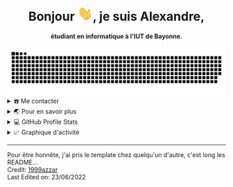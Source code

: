 <div align="center">
<h1 align="center">Bonjour <img width="35" src="https://github.com/1999AZZAR/1999AZZAR/blob/main/resources/img/waving.gif">, je suis Alexandre,</h1>
<h4 align="center">étudiant en informatique à l'IUT de Bayonne.</h4>
</div>

<div align="center">
  <a href="https://github.com/Hizaak">
  <img  src="https://github.com/1999AZZAR/1999AZZAR/blob/main/resources/img/grid-snake.svg"
       alt="snake" /></a>
</div>

<details>
  <summary>☎️ Me contacter</summary>
<div>
  <samp>
    <h2 align="center">😎 Vous pouvez me contacter via :</h2>
    <p align="center">
      <br/>
      <a href="https://www.linkedin.com/in/alexandre-maurice-a62065221/" target="blank"><img align="center"
         src="https://img.shields.io/badge/linkedin-%231DA1F2.svg?style=for-the-badge&logo=linkedin&logoColor=white"
         alt="alexandre" height="30"/></a>
      <a href="https://mailto:alexandremaurice40@gmail.com" target="blank"><img align="center"
         src="https://img.shields.io/badge/gmail-EA4335.svg?style=for-the-badge&logo=gmail&logoColor=white"
         alt="alexandre" height="30"/></a>
    </p>
  <p align="center">
      <a href="https://www.instagram.com/hizaaknewton/" target="blank"><img align="center"
         src="https://img.shields.io/badge/instagram-%23E4405F.svg?style=for-the-badge&logo=Instagram&logoColor=white"
         alt="alexandre" height="30"/></a>
      <a href="https://twitter.com/hizaaknewton" target="blank"><img align="center"
         src="https://img.shields.io/badge/twitter-1DA1F2.svg?style=for-the-badge&logo=twitter&logoColor=white"
         alt="alexandre" height="30"/></a>
      <br>
    </p>
  </samp>
</div>
</details>

<details>
  <summary>🌏 Pour en savoir plus</summary>
<br/>
Étudiant à l'IUT de Bayonne, j'utilise Github pour versionner mes travaux, mais aussi pour découvrir l'outil.
J'attache bien plus d'importance à la méthode qu'à la façon de programmer (non pas que j'y sois mauvais ![Image](https://cdn.discordapp.com/emojis/574624754661588992.webp?size=20&quality=lossless) ). <br/>
Je crois que c'est bien tout ce que j'ai à dire ici...
</details>

<details> 
  <summary>💻 GitHub Profile Stats</summary>
  <div>
    <h2 align="center"> 📊 Github stats </h2>
      <br/>
        <p align="center">
          <a href="https://github.com/1999AZZAR/">
          <img src="https://github-readme-stats.vercel.app/api/top-langs/?username=Hizaak&langs_count=6&theme=gruvbox&layout=compact&hide_border=true" alt="1999AZZAR :: Top Langs" /></a>
        </p>
        <p align="center">
          <a href="https://github.com/1999AZZAR/">
          <img width="49.5%" src="https://github-readme-stats.vercel.app/api?username=Hizaak&show_icons=true&theme=gruvbox&hide_border=true" />
          <img width="49.5%" src="https://github-readme-streak-stats.herokuapp.com/?user=Hizaak&theme=gruvbox&hide_border=true" />
          </a>
       </p>
     <br>
  </div>    
</details>

<details>
  <summary>📈 Graphique d'activité</summary>
  <br/>
<a href="https://github.com/Hizaak/github-readme-activity-graph"><img alt="Hizaak's Activity Graph" src="https://activity-graph.herokuapp.com/graph/?username=Hizaak&bg_color=000&color=fff&line=00E676&point=fff&hide_border=true" /></a>
</details>

------
Pour être honnête, j'ai pris le template chez quelqu'un d'autre, c'est long les README...  <br/>
Credit: [1999azzar](https://github.com/1999azzar)  <br/>
Last Edited on: 23/06/2022
